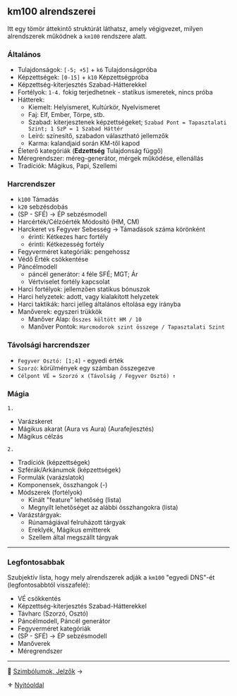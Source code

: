 ## km100 alrendszerei

Itt egy tömör áttekintő struktúrát láthatsz, amely végigvezet, milyen alrendszerek működnek a `km100` rendszere alatt.

### Általános

- Tulajdonságok: `[-5; +5]` + `k6` Tulajdonságpróba
- Képzettségek: `[0-15]` + `k10` Képzettségpróba
- Képzettség-kiterjesztés Szabad-Hátterekkel
- Fortélyok: `1-4.` fokig terjedhetnek - statikus ismeretek, nincs próba
- Hátterek:
    - Kiemelt: Helyismeret, Kultúrkör, Nyelvismeret
    - Faj: Elf, Ember, Törpe, stb.
    - Szabad: kiterjesztenek képzettségeket; `Szabad Pont = Tapasztalati Szint; 1 SzP = 1 Szabad Háttér`
    - Leíró: színesítő, szabadon választható jellemzők
    - Karma: kalandjaid során KM-től kapod
- Életerő kategóriák (**Edzettség** Tulajdonság függő)
- Méregrendszer: méreg-generátor, mérgek működése, ellenállás
- Tradíciók: Mágikus, Papi, Szellemi

### Harcrendszer

- `k100` Támadás
- `k20` sebzésdobás
- (SP - SFÉ) → ÉP sebzésmodell
- Harcérték/Célzóérték Módosító (HM, CM)
- Harckeret  vs  Fegyver Sebesség → Támadások száma körönként
  - érinti: Kétkezes harc fortély
  - érinti: Kétkezesség fortély
- Fegyverméret kategóriák: pengehossz
- Védő Érték csökkentése
- Páncélmodell
  - páncél generátor: `4` féle SFÉ; MGT; Ár
  - Vértviselet fortély kapcsolat
- Harci fortélyok: jellemzően statikus bónuszok
- Harci helyzetek: adott, vagy kialakított helyzetek
- Harci taktikák: harci jelleg általános eltolása egy irányba
- Manőverek: egyszeri trükkök
    - Manőver Alap: `Összes költött HM / 10`
    - Manőver Pontok: `Harcmodorok szint összege / Tapasztalati Szint`

### Távolsági harcrendszer

- `Fegyver Osztó: [1;4]` - egyedi érték
- `Szorzó`: körülmények egy számban összegezve
- `Célpont VÉ = Szorzó x (Távolság / Fegyver Osztó) ↑`

### Mágia

`1.`
- Varázskeret
- Mágikus akarat (Aura vs Aura)   (Aurafejlesztés)
- Mágikus célzás

`2.`
- Tradíciók   (képzettségek)
- Szférák/Arkánumok   (képzettségek)
- Formulák (varázslatok)
- Komponensek, összhangok  (-)
- Módszerek   (fortélyok)
  - Kínált "feature" lehetőség (lista)
  - Megnyílt lehetőséget az alábbi összhangokra  (lista)
- Varázstárgyak:
  - Rúnamágiával felruházott tárgyak
  - Ereklyék, Mágikus emitterek
  - Szellem által megszállt tárgyak

---
### Legfontosabbak

Szubjektív lista, hogy mely alrendszerek adják a `km100`  "egyedi DNS"-ét (legfontosabbtól visszafelé):

- VÉ csökkentés
- Képzettség-kiterjesztés Szabad-Hátterekkel
- Távharc (Szorzó, Osztó)
- Páncélmodell, Páncél generátor
- Fegyverméret kategóriák
- (SP - SFÉ) → ÉP sebzésmodell
- Manőverek
- Méregrendszer

---

🔗 [Szimbólumok, Jelzők](005_szimbolumok_jelzok.md) →

⚜️ [Nyitóoldal](start.md)

